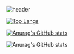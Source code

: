 ![header](https://capsule-render.vercel.app/api?type=cylinder?color=auto?text=Hello%20I'm%20choi%20jiwon!)

[![Top Langs](https://github-readme-stats.vercel.app/api/top-langs/?username=icefoxand)](https://github.com/anuraghazra/github-readme-stats)

[![Anurag's GitHub stats](https://github-readme-stats.vercel.app/api?username=icefoxand)](https://github.com/anuraghazra/github-readme-stats)

![Anurag's GitHub stats](https://github-readme-stats.vercel.app/api?username=icefoxand&hide=contribs,prs&show_icons=true&theme=tokyonight)

